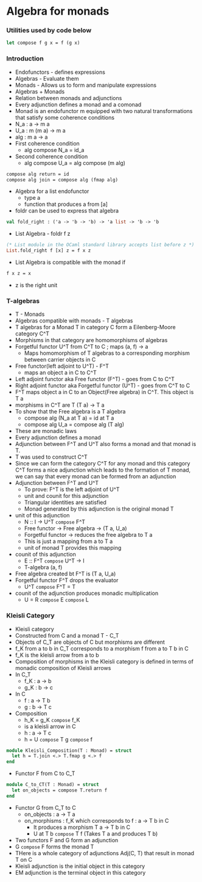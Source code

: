 # Algebra for monads
### Utilities used by code below
```ocaml
let compose f g x = f (g x)
```
### Introduction
- Endofunctors - defines expressions
- Algebras - Evaluate them
- Monads - Allows us to form and manipulate expressions
- Algebras + Monads
- Relation between monads and adjunctions
- Every adjunction defines a monad and a comonad
- Monad is an endofunctor m equipped with two natural transformations that satisfy some coherence conditions
- N_a : a -> m a
- U_a : m (m a) -> m a
- alg : m a -> a
- First coherence condition
  - alg compose N_a = id_a
- Second coherence condition
  - alg compose U_a = alg compose (m alg)
```OCaml
compose alg return = id
compose alg join = compose alg (fmap alg)
```
- Algebra for a list endofunctor
  - type a
  - function that produces a from [a]
- foldr can be used to express that algebra
```OCaml
val fold_right : ('a -> 'b -> 'b) -> 'a list -> 'b -> 'b
```
- List Algebra - foldr f z 
```OCaml
(* List module in the OCaml standard library accepts list before z *)
List.fold_right f [x] z = f x z
```
- List Algebra is compatible with the monad if
```OCaml
f x z = x
```
- z is the right unit
### T-algebras
- T - Monads 
- Algebras compatible with monads - T algebras
- T algebras for a Monad T in category C form a Eilenberg-Moore category C^T
- Morphisms in that category are homomorphisms of algebras
- Forgetful functor U^T from C^T to C ; maps (a, f) -> a
  - Maps homomorphism of T algebras to a corresponding morphism between carrier objects in C
- Free functor(left adjoint to U^T) - F^T
  - maps an object a in C to C^T
- Left adjoint functor aka Free functor (F^T) - goes from C to C^T
- Right adjoint functor aka Forgetful functor (U^T) - goes from C^T to C
- F^T maps object a in C to an Object(Free algebra) in C^T. This object is T a
- morphisms in C^T are T (T a) -> T a
- To show that the Free algebra is a T algebra
  - compose alg (N_a at T a) = id at T a
  - compose alg U_a = compose alg (T alg)
- These are monadic laws
- Every adjunction defines a monad
- Adjunction between F^T and U^T also forms a monad and that monad is T.
- T was used to construct C^T
- Since we can form the category C^T for any monad and this category C^T forms a nice adjunction which leads to the formation of T monad, we can say that every monad can be formed from an adjunction
- Adjunction between F^T and U^T
  - To prove: F^T is the left adjoint of U^T
  - unit and counit for this adjunction
  - Triangular identities are satisfied
  - Monad generated by this adjunction is the original monad T
- unit of this adjunction
  - N :: I -> U^T `compose` F^T
  - Free functor -> Free algebra -> (T a, U_a)
  - Forgetful functor -> reduces the free algebra to T a
  - This is just a mapping from a to T a
  - unit of monad T provides this mapping
- counit of this adjunction
  - E :: F^T `compose` U^T -> I
  - T-algebra (a, f)
- Free algebra created bt F^T is (T a, U_a)
- Forgetful functor F^T drops the evaluator
  - U^T `compose` F^T = T
- counit of the adjunction produces monadic multiplication
  - U = R `compose` E `compose` L
### Kleisli Category
  - Kleisli category
  - Constructed from C and a monad T - C_T
  - Objects of C_T are objects of C but morphisms are different
  - f_K from a to b in C_T corresponds to a morphism f from a to T b in C
  - f_K is the kleisli arrow from a to b
  - Composition of morphisms in the Kleisli category is defined in terms of monadic composition of Kleisli arrows
  - In C_T
    - f_K : a -> b
    - g_K : b -> c
  - In C
    - f : a -> T b
    - g : b -> T c
  - Composition
    - h_K = g_K `compose` f_K
    - is a kleisli arrow in C
    - h : a -> T c
    - h = U `compose` T g `compose` f
```OCaml
module Kleisli_Composition(T : Monad) = struct
  let h = T.join <.> T.fmap g <.> f
end
```
- Functor F from C to C_T
```OCaml
module C_to_CT(T : Monad) = struct
  let on_objects = compose T.return f
end
```
- Functor G from C_T to C
  - on_objects : a -> T a
  - on_morphisms : f_K which corresponds to f : a -> T b in C
    - It produces a morphism T a -> T b in C
    - U at T b `compose` T f (Takes T a and produces T b)
- Two functors F and G form an adjunction
- G `compose` F forms the monad T
- THere is a whole category of adjunctions Adj(C, T) that result in monad T on C
- Kleisli adjunction is the initial object in this category
- EM adjunction is the terminal object in this category
